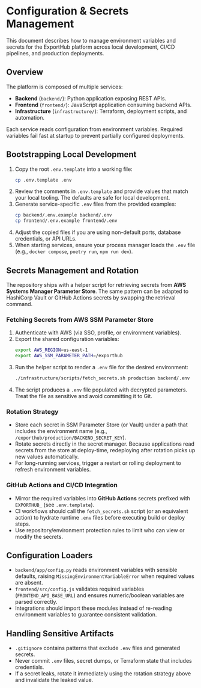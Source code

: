 # Configuration & Secrets Management

This document describes how to manage environment variables and secrets for the ExportHub platform across local development, CI/CD pipelines, and production deployments.

## Overview

The platform is composed of multiple services:

- **Backend** (`backend/`): Python application exposing REST APIs.
- **Frontend** (`frontend/`): JavaScript application consuming backend APIs.
- **Infrastructure** (`infrastructure/`): Terraform, deployment scripts, and automation.

Each service reads configuration from environment variables. Required variables fail fast at startup to prevent partially configured deployments.

## Bootstrapping Local Development

1. Copy the root `.env.template` into a working file:
   ```bash
   cp .env.template .env
   ```
2. Review the comments in `.env.template` and provide values that match your local tooling. The defaults are safe for local development.
3. Generate service-specific `.env` files from the provided examples:
   ```bash
   cp backend/.env.example backend/.env
   cp frontend/.env.example frontend/.env
   ```
4. Adjust the copied files if you are using non-default ports, database credentials, or API URLs.
5. When starting services, ensure your process manager loads the `.env` file (e.g., `docker compose`, `poetry run`, `npm run dev`).

## Secrets Management and Rotation

The repository ships with a helper script for retrieving secrets from **AWS Systems Manager Parameter Store**. The same pattern can be adapted to HashiCorp Vault or GitHub Actions secrets by swapping the retrieval command.

### Fetching Secrets from AWS SSM Parameter Store

1. Authenticate with AWS (via SSO, profile, or environment variables).
2. Export the shared configuration variables:
   ```bash
   export AWS_REGION=us-east-1
   export AWS_SSM_PARAMETER_PATH=/exporthub
   ```
3. Run the helper script to render a `.env` file for the desired environment:
   ```bash
   ./infrastructure/scripts/fetch_secrets.sh production backend/.env
   ```
4. The script produces a `.env` file populated with decrypted parameters. Treat the file as sensitive and avoid committing it to Git.

### Rotation Strategy

- Store each secret in SSM Parameter Store (or Vault) under a path that includes the environment name (e.g., `/exporthub/production/BACKEND_SECRET_KEY`).
- Rotate secrets directly in the secret manager. Because applications read secrets from the store at deploy-time, redeploying after rotation picks up new values automatically.
- For long-running services, trigger a restart or rolling deployment to refresh environment variables.

### GitHub Actions and CI/CD Integration

- Mirror the required variables into **GitHub Actions** secrets prefixed with `EXPORTHUB_` (see `.env.template`).
- CI workflows should call the `fetch_secrets.sh` script (or an equivalent action) to hydrate runtime `.env` files before executing build or deploy steps.
- Use repository/environment protection rules to limit who can view or modify the secrets.

## Configuration Loaders

- `backend/app/config.py` reads environment variables with sensible defaults, raising `MissingEnvironmentVariableError` when required values are absent.
- `frontend/src/config.js` validates required variables (`FRONTEND_API_BASE_URL`) and ensures numeric/boolean variables are parsed correctly.
- Integrations should import these modules instead of re-reading environment variables to guarantee consistent validation.

## Handling Sensitive Artifacts

- `.gitignore` contains patterns that exclude `.env` files and generated secrets.
- Never commit `.env` files, secret dumps, or Terraform state that includes credentials.
- If a secret leaks, rotate it immediately using the rotation strategy above and invalidate the leaked value.

